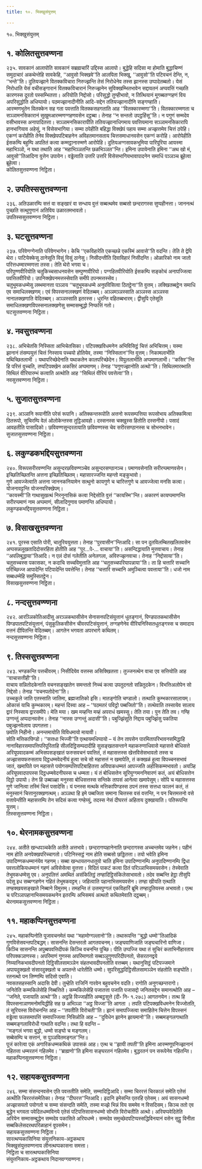 ```yaml
---
title: १०. भिक्खुसंयुत्तम्

---
```

१०. भिक्खुसंयुत्तम्  


## १. कोलितसुत्तवण्णना

२३५. सावकानं आलापोति सावकानं सब्रह्मचारिं उद्दिस्स आलापो। बुद्धेहि सदिसा मा होमाति बुद्धाचिण्णं समुदाचारं अकथेन्तेहि सावकेहि, ‘‘आवुसो भिक्खवे’’ति आलपिता भिक्खू, ‘‘आवुसो’’ति पटिवचनं देन्ति, न, ‘‘भन्ते’’ति। दुतियज्झाने वितक्कविचारा निरुज्झन्ति तेसं निरोधेनेव तस्स झानस्स उप्पादेतब्बतो। येसं निरोधाति येसं वचीसङ्गारानं वितक्कविचारानं निरुज्झनेन सुविक्खम्भितभावेन सद्दायतनं अप्पवत्तिं गच्छति कारणस्स दूरतो पस्सम्भितत्ता। अरियोति निद्दोसो। परिसुद्धो तुण्हीभावो, न तित्थियानं मूगब्बतग्गहणं विय अपरिसुद्धोति अधिप्पायो। पठमज्झानादीनीति आदि-सद्देन ततियज्झानादीनि सङ्गण्हाति।  
आरम्मणभूतेन वितक्केन सह गता पवत्ताति वितक्कसहगताति आह ‘‘वितक्कारम्मणा’’ति। वितक्कारम्मणता च सञ्ञामनसिकारानं सुखुमआरम्मणग्गहणवसेन दट्ठब्बा। तेनाह ‘‘न सन्ततो उपट्ठहिंसू’’ति। न पगुणं सम्मदेव वसीभावस्स अनापादितत्ता। सञ्ञामनसिकारापीति ततियज्झानाधिगमाय पवत्तियमाना सञ्ञामनसिकारापि हानभागियाव अहेसुं, न विसेसभागिया। सम्मा ठपेहीति बहिद्धा विक्खेपं पहाय सम्मा अज्झत्तमेव चित्तं ठपेहि। एकग्गं करोहीति तेनेव विक्खेपपटिबाहनेन अविहतमानसताय चित्तसमाधानवसेन एकग्गं करोहि। आरोपेहीति ईसकम्पि बहुम्पि अपतितं कत्वा कम्मट्ठानारम्मणे आरोपेहि। दुतियअग्गसावकभूमिया पारिपूरिया आयस्मा महाभिञ्ञो, न यथा तथाति आह ‘‘महाभिञ्ञतन्ति छळभिञ्ञत’’न्ति। इमिना उपायेनाति इमिना ‘‘अथ खो मं, आवुसो’’तिआदिना वुत्तेन उपायेन। वड्ढेत्वाति उत्तरि उत्तरि विसेसभागियभावापादनेन समाधिं पञ्ञञ्च ब्रूहेत्वा ब्रूहेत्वा।  
कोलितसुत्तवण्णना निट्ठिता।  


## २. उपतिस्ससुत्तवण्णना

२३६. अतिउळारम्पि सत्तं वा सङ्खारं वा सन्धाय वुत्तं सब्बत्थमेव सब्बसो छन्दरागस्स सुप्पहीनत्ता। जाननत्थं पुच्छति सत्थुगुणानं अतिविय उळारतमभावतो।  
उपतिस्ससुत्तवण्णना निट्ठिता।  


## ३. घटसुत्तवण्णना

२३७. परिवेणग्गेनाति परिवेणभागेन। केचि ‘‘एकविहारेति एकच्छन्ने एकस्मिं आवासे’’ति वदन्ति। तेति ते द्वेपि थेरा। पाटियेक्केसु ठानेसूति विसुं विसुं ठानेसु। निसीदन्तीति दिवाविहारं निसीदन्ति। ओळारिको नाम जातो परित्तधम्मारम्मणत्ता तस्स। तेति थेरो भगवा च।  
परिपुण्णवीरियोति चतुकिच्चसाधनवसेन सम्पुण्णवीरियो। पग्गहितवीरियोति ईसकम्पि सङ्कोचं अनापज्जित्वा पवत्तितवीरियो। उपनिक्खेपनमत्तस्सेवाति समीपे ठपनमत्तस्सेव।  
चतुभूमकधम्मेसु लब्भमानत्ता पञ्ञाय ‘‘चतुभूमकधम्मे अनुपविसित्वा ठितट्ठेना’’ति वुत्तम्। लक्खितब्बट्ठेन समाधि एव समाधिलक्खणम्। एवं विपस्सनालक्खणं वेदितब्बम्। अञ्ञमञ्ञस्साति अञ्ञस्स अञ्ञस्स नानालक्खणाति वेदितब्बम्। अञ्ञस्साति इतरस्स। धुरन्ति वहितब्बभारम्। द्वीसुपि एतेसूति समाधिलक्खणविपस्सनालक्खणेसु सम्मासम्बुद्धो निप्फत्तिं गतो।  
घटसुत्तवण्णना निट्ठिता।  


## ४. नवसुत्तवण्णना

२३८. अभिचेतसि निस्सिता आभिचेतसिका। पटिपक्खविधमनेन अभिविसिट्ठं चित्तं अभिचित्तम्। यस्मा झानानं तंसम्पयुत्तं चित्तं निस्साय पच्चयो होतियेव, तस्मा ‘‘निस्सितान’’न्ति वुत्तम्। निकामलाभीति यथिच्छितलाभी । यथापरिच्छेदेनाति यथाकतेन कालपरिच्छेदेन। विपुललाभीति अप्पमाणलाभी। ‘‘कसिर’’न्ति हि परित्तं वुच्चति, तप्पटिपक्खेन अकसिरं अप्पमाणम्। तेनाह ‘‘पगुणज्झानोति अत्थो’’ति। सिथिलमारब्भाति सिथिलं वीरियारम्भं कत्वाति अत्थोति आह ‘‘सिथिलं वीरियं पवत्तेत्वा’’ति।  
नवसुत्तवण्णना निट्ठिता।  


## ५. सुजातसुत्तवण्णना

२३९. अञ्ञानि रूपानीति परेसं रूपानि। अतिक्कन्तरूपोति अत्तनो रूपसम्पत्तिया रूपसोभाय अतिक्कमित्वा ठितरूपो, सुचिरम्पि वेलं ओलोकेन्तस्स तुट्ठिआवहो। दस्सनस्स चक्खुस्स हितोति दस्सनीयो। पसादं आवहतीति पासादिको। छविवण्णसुन्दरतायाति छविवण्णस्स चेव सरीरसण्ठानस्स च सोभनभावेन।  
सुजातसुत्तवण्णना निट्ठिता।  


## ६. लकुण्डकभद्दियसुत्तवण्णना

२४०. विरूपसरीरवण्णन्ति असुन्दरछविवण्णञ्चेव असुन्दरसण्ठानञ्च। पमाणवसेनाति सरीरप्पमाणवसेन। इच्छितिच्छितन्ति अत्तना इच्छितिच्छितम्। महासारज्जन्ति महन्तो मङ्कुभावो।  
गुणे आवज्जेत्वाति अत्तना जाननकनियामेन सत्थुनो कायगुणे च चारित्तगुणे च आवज्जेत्वा मनसि कत्वा।  
योजनावट्टन्ति योजनपरिक्खेपम्।  
‘‘कायस्मी’’ति गाथासुखत्थं निरनुनासिकं कत्वा निद्देसोति वुत्तं ‘‘कायस्मि’’न्ति। अकारणं कायप्पमाणन्ति सरीरप्पमाणं नाम अप्पमाणं, सीलादिगुणाव पमाणन्ति अधिप्पायो।  
लकुण्डकभद्दियसुत्तवण्णना निट्ठिता।  


## ७. विसाखसुत्तवण्णना

२४१. पुरस्स एसाति पोरी, चातुरिययुत्तता। तेनाह ‘‘पुरवासीन’’न्तिआदि। सा पन दुतविलम्बितखलितवसेन अप्पसन्नलूखतादिदोसरहिता होतीति आह ‘‘पुर…पे॰… वाचाया’’ति। असन्दिद्धायाति मुत्तवाचाय। तेनाह ‘‘अपलिबुद्धाया’’तिआदि। न एलं दोसं गलेतीति अनेलगला, अविरुज्झनवाचा। तेनाह ‘‘निद्दोसाया’’ति। चतुसच्चस्स पकासका, न कदाचि सच्चविमुत्ताति आह ‘‘चतुसच्चपरियापन्नाया’’ति। ता हि चत्तारि सच्चानि परिच्छिज्ज आपादेन्ति पटिपादेन्ति पवत्तेन्ति। तेनाह ‘‘चत्तारि सच्चानि अमुञ्चित्वा पवत्ताया’’ति। धजो नाम सब्बधम्मेहि समुस्सितट्ठेन।  
विसाखसुत्तवण्णना निट्ठिता।  


## ८. नन्दसुत्तवण्ण्णना

२४२. आरञ्ञिकोतिआदीसु अरञ्ञकथासीसेन सेनासनपटिसंयुत्तानं धुतङ्गानं, पिण्डपातकथासीसेन पिण्डपातपटिसंयुत्तानं, पंसुकूलिकसीसेन चीवरपटिसंयुत्तानं, तग्गहणेनेव वीरियनिस्सितधुतङ्गस्स च समादाय वत्तनं दीपितन्ति वेदितब्बम्। आगतेन भगवता अपरभागे कथितम्।  
नन्दसुत्तवण्णना निट्ठिता।  


## ९. तिस्ससुत्तवण्णना

२४३. भण्डकन्ति पत्तचीवरम्। निसीदियेव वत्तस्स असिक्खितत्ता। तुज्जनत्थेन वाचा एव सत्तियोति आह ‘‘वाचासत्तीही’’ति।  
वाचाय सन्नितोदकेनाति वचनसङ्खातेन समन्ततो निच्चं कत्वा उपतुदनतो सन्नितुदकेन। विभत्तिअलोपेन सो निद्देसो। तेनाह ‘‘वचनपतोदेना’’ति।  
उच्चकुले जाति एतस्साति जातिमा, ब्रह्मजातिको इसि। मातङ्गोति चण्डालो। तत्थाति कुम्भकारसालायम्। ओकासं याचि कुम्भकारम्। महन्तं दिस्वा आह – ‘‘पठमतरं पविट्ठो पब्बजितो’’ति। तत्थेवाति तस्सायेव सालाय द्वारं निस्साय द्वारसमीपे। मेति मया। खम मय्हन्ति मय्हं अपराधं खमस्सु। तेति तया। पुन तेति तव। गण्हि उग्गन्तुं अप्पदानवसेन। तेनाह ‘‘नास्स उग्गन्तुं अदासी’’ति। पबुज्झिंसूति निद्दाय पबुज्झिंसु पकतिया पबुज्झनवेलाय उपगतत्ता।  
छवोति निहीनो। अनन्तमायोति विविधमायो मायावी।  
सोति मत्तिकापिण्डो। ‘‘सत्तधा भिज्जी’’ति एत्थायमधिप्पायो – यं तेन तापसेन पारमितापरिभावनसमिद्धाहि नानाविहारसमापत्तिपरिपूरिताहि सीलदिट्ठिसम्पदादीहि सुसङ्खतसन्ताने महाकरुणाधिवासे महासत्ते बोधिसत्ते अरियूपवादकम्मं अभिसपसङ्खातं फरुसवचनं पवत्तितं, तं महासत्तस्स खेत्तविसेसभावतो तस्स च अज्झासयफरुसताय दिट्ठधम्मवेदनीयं हुत्वा सचे सो महासत्तं न खमापेति, तं कक्खळं हुत्वा विपच्चनसभावं जातं, खमापिते पन महासत्ते पयोगसम्पत्तिपटिबाहितत्ता अविपाकधम्मतं आपज्जति अहोसिकम्मभावतो। अयञ्हि अरियूपवादपापस्स दिट्ठधम्मवेदनीयस्स च धम्मता। यं तं बोधिसत्तेन सूरियुग्गमननिवारणं कतं, अयं बोधिसत्तेन दिट्ठो उपायो। तेन हि उब्बाळ्हा मनुस्सा बोधिसत्तस्स सन्तिके तापसं आनेत्वा खमापेसुम्। सोपि च महासत्तस्स गुणे जानित्वा तस्मिं चित्तं पसादेसि। यं पनस्स मत्थके मत्तिकापिण्डस्स ठपनं तस्स सत्तधा फालनं कतं, तं मनुस्सानं चित्तानुरक्खणत्थम्। अञ्ञथा हि इमे पब्बजिता समाना चित्तस्स वसं वत्तन्ति, न पन चित्तमत्तनो वसे वत्तापेन्तीति महासत्तम्पि तेन सदिसं कत्वा गण्हेय्युं, तदस्स नेसं दीघरत्तं अहिताय दुक्खायाति। पतिरूपन्ति युत्तम्।  
तिस्ससुत्तवण्णना निट्ठिता।  


## १०. थेरनामकसुत्तवण्णना

२४४. अतीते खन्धपञ्चकेति अतीते अत्तभावे। छन्दरागप्पहानेनाति छन्दरागस्स अच्चन्तमेव जहनेन। पहीनं नाम होति अनपेक्खपरिच्चागतो। पटिनिस्सट्ठं नाम होति सब्बसो छड्डितत्ता। तयो भवेति इमिना उपादिण्णकधम्मानंयेव गहणम्। सब्बा खन्धायतनधातुयो चाति इमिना उपादिण्णानम्पि अनुपादिण्णानम्पि द्विधा पवत्तलोकियधम्मानं गहणं अविसेसेत्वा वुत्तत्ता। विदितं पाकटं कत्वा ठितं परिञ्ञाभिसमयवसेन। तेस्वेवाति तेभूमकधम्मेसु एव। अनुपलित्तं अमथितं असंकिलिट्ठं तण्हादिट्ठिसंकिलेसाभावतो। तदेव सब्बन्ति हेट्ठा तीसुपि पदेसु इध सब्बग्गहणेन गहितं तेभूमकवट्टम्। जहित्वाति पहानाभिसमयवसेन। तण्हा खीयति एत्थाति तण्हक्खयसङ्खाते निब्बाने विमुत्तम्। तमहन्ति तं उत्तमपुग्गलं एकविहारिं ब्रूमि तण्हादुतियस्स अभावतो। एत्थ च परिञ्ञापहानाभिसमयकथनेन इतरम्पि अभिसमयं अत्थतो कथितमेवाति दट्ठब्बम्।  
थेरनामकसुत्तवण्णना निट्ठिता।  


## ११. महाकप्पिनसुत्तवण्णना

२४५. महाकप्पिनोति पूजावचनमेतं यथा ‘‘महामोग्गल्लानो’’ति। तथारूपन्ति ‘‘बुद्धो धम्मो’’तिआदिकं गुणविसेसवन्तपटिबद्धम्। सासनन्ति देसन्तरतो आगतवचनम्। जङ्घवाणिजाति जङ्घचारिनो वाणिजा। किञ्चि सासनन्ति अपुब्बपवत्तिदीपकं किञ्चि वचनन्ति पुच्छि। पीति उप्पज्जि यथा तं सुचिरं कताभिनीहारताय परिपक्कञाणस्स। अपरिमाणं गुणस्स अपरिमाणतो सब्बञ्ञुगुणपरिदीपनतो, सेसरतनद्वये निय्यानिकभावदीपनतो दिट्ठिसीलसामञ्ञेन संहतभावदीपनतोति वत्तब्बम्। यथानुसिट्ठं पटिपज्जमाने अपायदुक्खतो संसारदुक्खतो च अपतन्ते धारेतीति धम्मो। सुपरिसुद्धदिट्ठिसीलसामञ्ञेन संहतोति सङ्घोति। रतनत्थो पन तिण्णम्पि सदिसो एवाति।  
नवसतसहस्सानि अदासि देवी। तुम्हेति राजिनिं गारवेन बहुवचनेन वदति। रागोति अनुगच्छन्तरागो।  
जनितेति कम्मकिलेसेहि निब्बत्तिते। कम्मकिलेसेहि पजातत्ता पजाति पजासद्दो जनितसद्देन समानत्थोति आह – ‘‘जनिते, पजायाति अत्थो’’ति। अट्ठहि विज्जाहीति अम्बट्ठसुत्ते (दी॰ नि॰ १.२७८) आगतनयेन। तत्थ हि विपस्सनाञाणमनोमयिद्धीहि सह छ अभिञ्ञा ‘‘अट्ठ विज्जा’’ति आगता । तपति पटिपक्खविधमनेन विज्जोतति, तं सूरियस्स विरोचनन्ति आह – ‘‘तपतीति विरोचती’’ति। झानं समापज्जित्वा समाहितेन चित्तेन विपस्सनं वड्ढेत्वा फलसमापत्तिं समापज्जित्वा निसिन्नोति आह – ‘‘दुविधेन झानेन झायमानो’’ति। सब्बमङ्गलगाथाति सब्बमङ्गलाविरोधी गाथाति वदन्ति। तथा हि वदन्ति –  
‘‘मङ्गलं भगवा बुद्धो, धम्मो सङ्घो च मङ्गलम्।  
सब्बेसम्पि च सत्तानं, स पुञ्ञवितमङ्गल’’न्ति॥  
पूजं कारेत्वा एकं अगारिकधम्मकथिकं उपासकं आह। एत्थ च ‘‘झायी तपती’’ति इमिना आरम्मणूपनिज्झानानं गहितत्ता धम्मरतनं गहितमेव। ‘‘ब्राह्मणो’’ति इमिना सङ्घरतनं गहितमेव। बुद्धरतनं पन सरूपेनेव गहितन्ति।  
महाकप्पिनसुत्तवण्णना निट्ठिता।  


## १२. सहायकसुत्तवण्णना

२४६. सम्मा संसन्दनवसेन एति पवत्ततीति समेति, सम्मादिट्ठिआदि। सम्मा चिररत्तं चिरकालं समेति एतेसं अत्थीति चिररत्तंसमेतिका। तेनाह ‘‘दीघरत्त’’न्तिआदि। इदानि इमेसन्ति एतरहि एतेसम्। अयं सासनधम्मो अज्झासयतो पयोगतो च सम्मा संसन्दति समेति, तस्मा मज्झे भिन्नं विय सममेव न विसदिसम्। किञ्च ततो एव बुद्धेन भगवता पवेदितधम्मविनये एतेसं पटिपत्तिसासनधम्मो सोभति विरोचतीति अत्थो। अरियप्पवेदितेति अरियेन सम्मासम्बुद्धेन सम्मदेव पकासिते अरियधम्मे। सम्मदेव समुच्छेदपटिप्पस्सद्धिविनयानं वसेन सुट्ठु विनीता सब्बकिलेसदरथपरिळाहानं वूपसमेन।  
सहायकसुत्तवण्णना निट्ठिता।  
सारत्थप्पकासिनिया संयुत्तनिकाय-अट्ठकथाय  
भिक्खुसंयुत्तवण्णनाय लीनत्थप्पकासना समत्ता।  
निट्ठिता च सारत्थप्पकासिनिया  
संयुत्तनिकाय-अट्ठकथाय निदानवग्गवण्णना।  